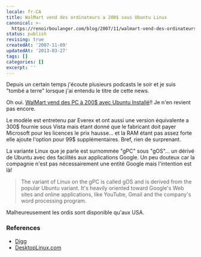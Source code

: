 ```yaml
---
locale: fr-CA
title: WalMart vend des ordinateurs a 200$ sous Ubuntu Linux
canonical: >-
  https://renoirboulanger.com/blog/2007/11/walmart-vend-des-ordinateurs-a-200-sous-ubuntu-linux/
status: publish
revising: true
createdAt: '2007-11-09'
updatedAt: '2013-03-27'
tags: []
categories: []
excerpt: ''
---
```


<p class="wiki-content">Depuis un certain temps j'écoute plusieurs podcasts le soir et je suis "tombé a terre" lorsque j'ai entendu le titre de cette news.</p>
Oh oui. <span class="nobr"><a href="http://www.walmart.com/catalog/product.do?product_id=7754614" rel="nofollow">WalMart vend des PC à 200$ avec Ubuntu Installé</a></span>!!

<!--more-->Je n'en revient pas encore.

Le modèle est entretenu par Everex et ont aussi une version équivalente a 300$ fournie sous Vista mais étant donné que le fabricant doit payer Microsoft pour les licences le prix hausse... et la RAM étant pas assez forte elle ajoute l'option pour 99$ supplémentaires. Bref, rien de surprenant.

La variante Linux que je parle est surnommée "gPC" sous "gOS"... un dérivé de Ubuntu avec des facilités aux applications Google. Un peu douteux car la compagnie n'est pas nécessairement une entité Google mais l'intention est là!
<blockquote>The variant of Linux on the gPC is called gOS and is derived from the popular Ubuntu variant. It's heavily oriented toward Google's Web sites and online applications, like YouTube, Gmail and the company's word processing program.</blockquote>
Malheureusement les ordis sont disponible qu'aux USA.
<h3><a title="WalMartvenddesordinateursa200$sousUbuntuLinux-References" name="WalMartvenddesordinateursa200$sousUbuntuLinux-References"></a>References</h3>
<ul>
	<li><span class="nobr"><a href="http://digg.com/tech_deals/Wal-Mart_Sells_$199_Linux_Computer" rel="nofollow">Digg</a></span></li>
	<li><span class="nobr"><a href="http://www.desktoplinux.com/news/NS7114714037.html" rel="nofollow">DesktopLinux.com</a></span></li>
</ul>
